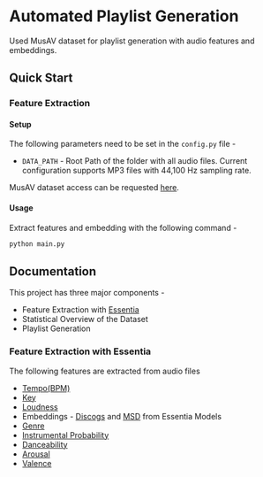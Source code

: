 # Automated Playlist Generation

Used MusAV dataset for playlist generation with audio features and embeddings.

## Quick Start

### Feature Extraction

#### Setup

The following parameters need to be set in the `config.py` file -

- `DATA_PATH` - Root Path of the folder with all audio files. Current configuration supports MP3 files with 44,100 Hz sampling rate.

MusAV dataset access can be requested [here](https://zenodo.org/records/7448344).

#### Usage

Extract features and embedding with the following command -

``` python
python main.py
```

## Documentation

This project has three major components -

- Feature Extraction with [Essentia](https://essentia.upf.edu/index.html)
- Statistical Overview of the Dataset
- Playlist Generation

### Feature Extraction with Essentia

The following features are extracted from audio files

- [Tempo(BPM)](https://essentia.upf.edu/models.html#tempocnn)
- [Key](https://essentia.upf.edu/reference/std_KeyExtractor.html)
- [Loudness](https://essentia.upf.edu/reference/std_LoudnessEBUR128.html)
- Embeddings - [Discogs](https://essentia.upf.edu/models.html#discogs-effnet) and [MSD](https://essentia.upf.edu/models.html#msd-musicnn) from Essentia Models
- [Genre](https://essentia.upf.edu/models.html#genre-discogs400)
- [Instrumental Probability](https://essentia.upf.edu/models.html#voice-instrumental)
- [Danceability](https://essentia.upf.edu/models.html#danceability)
- [Arousal](https://essentia.upf.edu/models.html#arousal-valence-emomusic)
- [Valence](https://essentia.upf.edu/models.html#arousal-valence-emomusic)
